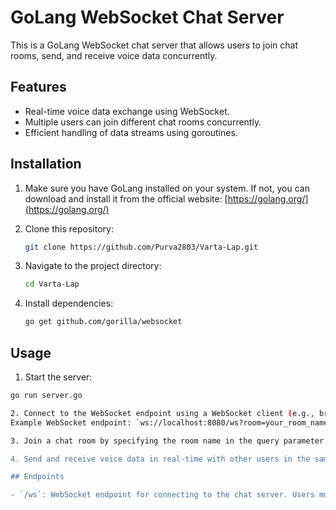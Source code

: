 # GoLang WebSocket Chat Server

This is a GoLang WebSocket chat server that allows users to join chat rooms, send, and receive voice data concurrently.

## Features

- Real-time voice data exchange using WebSocket.
- Multiple users can join different chat rooms concurrently.
- Efficient handling of data streams using goroutines.

## Installation

1. Make sure you have GoLang installed on your system. If not, you can download and install it from the official website: [https://golang.org/](https://golang.org/)

2. Clone this repository:
   ```bash
   git clone https://github.com/Purva2803/Varta-Lap.git

3. Navigate to the project directory:
   ```bash
   cd Varta-Lap

4. Install dependencies:
   ```bash
   go get github.com/gorilla/websocket


## Usage

1. Start the server:
```bash
go run server.go

2. Connect to the WebSocket endpoint using a WebSocket client (e.g., browser, `wscat`, Postman).
Example WebSocket endpoint: `ws://localhost:8080/ws?room=your_room_name`

3. Join a chat room by specifying the room name in the query parameter (`room`). If the room doesn't exist, it will be created automatically.

4. Send and receive voice data in real-time with other users in the same chat room.

## Endpoints

- `/ws`: WebSocket endpoint for connecting to the chat server. Users must specify the room they want to join via the `room` query parameter.



